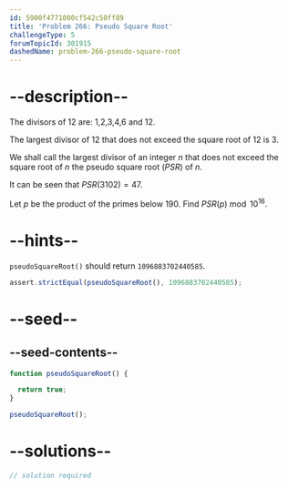```yaml
---
id: 5900f4771000cf542c50ff89
title: 'Problem 266: Pseudo Square Root'
challengeType: 5
forumTopicId: 301915
dashedName: problem-266-pseudo-square-root
---
```


# --description--

The divisors of 12 are: 1,2,3,4,6 and 12.

The largest divisor of 12 that does not exceed the square root of 12 is 3.

We shall call the largest divisor of an integer $n$ that does not exceed the square root of $n$ the pseudo square root ($PSR$) of $n$.

It can be seen that $PSR(3102) = 47$.

Let $p$ be the product of the primes below 190. Find $PSR(p)\bmod {10}^{16}$.

# --hints--

`pseudoSquareRoot()` should return `1096883702440585`.

```js
assert.strictEqual(pseudoSquareRoot(), 1096883702440585);
```

# --seed--

## --seed-contents--

```js
function pseudoSquareRoot() {

  return true;
}

pseudoSquareRoot();
```

# --solutions--

```js
// solution required
```
